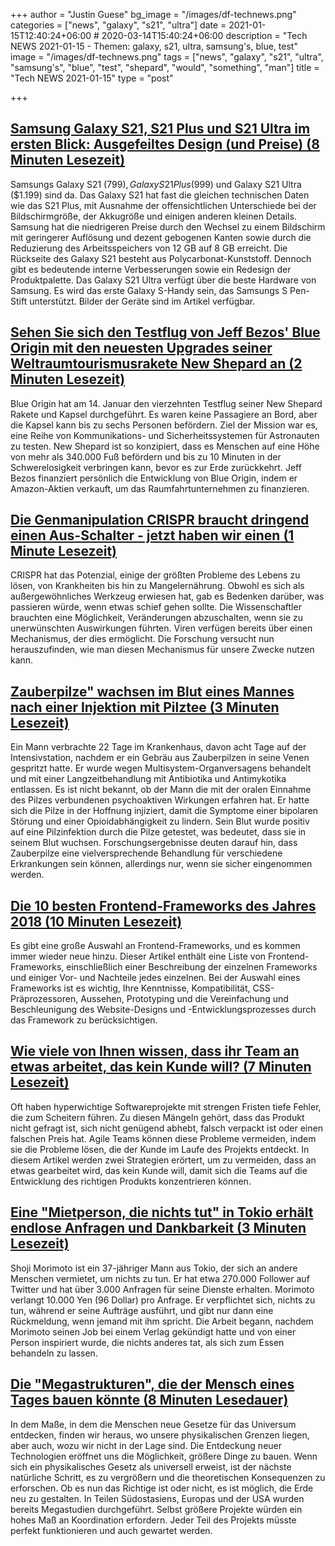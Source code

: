 +++
author = "Justin Guese"
bg_image = "/images/df-technews.png"
categories = ["news", "galaxy", "s21", "ultra"]
date = 2021-01-15T12:40:24+06:00 # 2020-03-14T15:40:24+06:00
description = "Tech NEWS 2021-01-15 - Themen: galaxy, s21, ultra, samsung's, blue, test"
image = "/images/df-technews.png"
tags = ["news", "galaxy", "s21", "ultra", "samsung's", "blue", "test", "shepard", "would", "something", "man"]
title = "Tech NEWS 2021-01-15"
type = "post"

+++

## [Samsung Galaxy S21, S21 Plus und S21 Ultra im ersten Blick: Ausgefeiltes Design (und Preise) (8 Minuten Lesezeit)](https://www.theverge.com/22227772/samsung-galaxy-s21-plus-ultra-price-specs-release-date-unpacked/1/0100017705bbbb2b-bbdd9b1e-11b5-4716-b611-a5a555751f2e-000000/eUNO-B2kYU5wchw1cKI9yigul6tHK_30ZXmQzqDuM7w=176)

 Samsungs Galaxy S21 ($799), Galaxy S21 Plus ($999) und Galaxy S21 Ultra ($1.199) sind da. Das Galaxy S21 hat fast die gleichen technischen Daten wie das S21 Plus, mit Ausnahme der offensichtlichen Unterschiede bei der Bildschirmgröße, der Akkugröße und einigen anderen kleinen Details. Samsung hat die niedrigeren Preise durch den Wechsel zu einem Bildschirm mit geringerer Auflösung und dezent gebogenen Kanten sowie durch die Reduzierung des Arbeitsspeichers von 12 GB auf 8 GB erreicht. Die Rückseite des Galaxy S21 besteht aus Polycarbonat-Kunststoff. Dennoch gibt es bedeutende interne Verbesserungen sowie ein Redesign der Produktpalette. Das Galaxy S21 Ultra verfügt über die beste Hardware von Samsung. Es wird das erste Galaxy S-Handy sein, das Samsungs S Pen-Stift unterstützt. Bilder der Geräte sind im Artikel verfügbar.

## [Sehen Sie sich den Testflug von Jeff Bezos' Blue Origin mit den neuesten Upgrades seiner Weltraumtourismusrakete New Shepard an (2 Minuten Lesezeit)](https://www.cnbc.com/2021/01/14/watch-jeff-bezos-blue-origin-launch-new-shepard-ns-14.html/1/0100017705bbbb2b-bbdd9b1e-11b5-4716-b611-a5a555751f2e-000000/F5hIWF2mOj019MLPZBZt-q6NQiiW9OC0CHgB-AYQY6w=176)

 Blue Origin hat am 14. Januar den vierzehnten Testflug seiner New Shepard Rakete und Kapsel durchgeführt. Es waren keine Passagiere an Bord, aber die Kapsel kann bis zu sechs Personen befördern. Ziel der Mission war es, eine Reihe von Kommunikations- und Sicherheitssystemen für Astronauten zu testen. New Shepard ist so konzipiert, dass es Menschen auf eine Höhe von mehr als 340.000 Fuß befördern und bis zu 10 Minuten in der Schwerelosigkeit verbringen kann, bevor es zur Erde zurückkehrt. Jeff Bezos finanziert persönlich die Entwicklung von Blue Origin, indem er Amazon-Aktien verkauft, um das Raumfahrtunternehmen zu finanzieren.

## [Die Genmanipulation CRISPR braucht dringend einen Aus-Schalter - jetzt haben wir einen (1 Minute Lesezeit)](https://www.newscientist.com/article/mg24933170-800-crispr-gene-editing-urgently-needs-an-off-switch-now-we-have-one//1/0100017705bbbb2b-bbdd9b1e-11b5-4716-b611-a5a555751f2e-000000/1NpRlI4SM0l91JjsU8ovLQQ6rZJAFFTLu9OEW3X6_9U=176)

 CRISPR hat das Potenzial, einige der größten Probleme des Lebens zu lösen, von Krankheiten bis hin zu Mangelernährung. Obwohl es sich als außergewöhnliches Werkzeug erwiesen hat, gab es Bedenken darüber, was passieren würde, wenn etwas schief gehen sollte. Die Wissenschaftler brauchten eine Möglichkeit, Veränderungen abzuschalten, wenn sie zu unerwünschten Auswirkungen führten. Viren verfügen bereits über einen Mechanismus, der dies ermöglicht. Die Forschung versucht nun herauszufinden, wie man diesen Mechanismus für unsere Zwecke nutzen kann.

## [Zauberpilze" wachsen im Blut eines Mannes nach einer Injektion mit Pilztee (3 Minuten Lesezeit)](https://www.livescience.com/amp/magic-mushroom-injection-case-report.html/1/0100017705bbbb2b-bbdd9b1e-11b5-4716-b611-a5a555751f2e-000000/Rh0tYY49-2VQuIAZW6NU-j9oQlYke5z8Anr0C6Jg3lk=176)

 Ein Mann verbrachte 22 Tage im Krankenhaus, davon acht Tage auf der Intensivstation, nachdem er ein Gebräu aus Zauberpilzen in seine Venen gespritzt hatte. Er wurde wegen Multisystem-Organversagens behandelt und mit einer Langzeitbehandlung mit Antibiotika und Antimykotika entlassen. Es ist nicht bekannt, ob der Mann die mit der oralen Einnahme des Pilzes verbundenen psychoaktiven Wirkungen erfahren hat. Er hatte sich die Pilze in der Hoffnung injiziert, damit die Symptome einer bipolaren Störung und einer Opioidabhängigkeit zu lindern. Sein Blut wurde positiv auf eine Pilzinfektion durch die Pilze getestet, was bedeutet, dass sie in seinem Blut wuchsen. Forschungsergebnisse deuten darauf hin, dass Zauberpilze eine vielversprechende Behandlung für verschiedene Erkrankungen sein können, allerdings nur, wenn sie sicher eingenommen werden.

## [Die 10 besten Frontend-Frameworks des Jahres 2018 (10 Minuten Lesezeit)](https://www.keycdn.com/blog/frontend-frameworks/1/0100017705bbbb2b-bbdd9b1e-11b5-4716-b611-a5a555751f2e-000000/NyUrwT_7pQprT3CWowNzTU6a-Fi65_x2eBlyumaWInU=176)

 Es gibt eine große Auswahl an Frontend-Frameworks, und es kommen immer wieder neue hinzu. Dieser Artikel enthält eine Liste von Frontend-Frameworks, einschließlich einer Beschreibung der einzelnen Frameworks und einiger Vor- und Nachteile jedes einzelnen. Bei der Auswahl eines Frameworks ist es wichtig, Ihre Kenntnisse, Kompatibilität, CSS-Präprozessoren, Aussehen, Prototyping und die Vereinfachung und Beschleunigung des Website-Designs und -Entwicklungsprozesses durch das Framework zu berücksichtigen.

## [Wie viele von Ihnen wissen, dass ihr Team an etwas arbeitet, das kein Kunde will? (7 Minuten Lesezeit)](https://iism.org/article/how-many-of-you-know-deep-down-that-the-team-is-working-on-something-that-no-customer-wants-54/1/0100017705bbbb2b-bbdd9b1e-11b5-4716-b611-a5a555751f2e-000000/Awcgsf3GYgmQ7gIWWVu8xE1lrd9LlNn-S8AJVmnLoMo=176)

 Oft haben hyperwichtige Softwareprojekte mit strengen Fristen tiefe Fehler, die zum Scheitern führen. Zu diesen Mängeln gehört, dass das Produkt nicht gefragt ist, sich nicht genügend abhebt, falsch verpackt ist oder einen falschen Preis hat. Agile Teams können diese Probleme vermeiden, indem sie die Probleme lösen, die der Kunde im Laufe des Projekts entdeckt. In diesem Artikel werden zwei Strategien erörtert, um zu vermeiden, dass an etwas gearbeitet wird, das kein Kunde will, damit sich die Teams auf die Entwicklung des richtigen Produkts konzentrieren können.

## [Eine "Mietperson, die nichts tut" in Tokio erhält endlose Anfragen und Dankbarkeit (3 Minuten Lesezeit)](https://mainichi.jp/english/articles/20210111/p2a/00m/0dm/016000c/1/0100017705bbbb2b-bbdd9b1e-11b5-4716-b611-a5a555751f2e-000000/bQt-h-EOSuAq9Zv3StMldA6CvEnpfQ0msh94PCPrtHc=176)

 Shoji Morimoto ist ein 37-jähriger Mann aus Tokio, der sich an andere Menschen vermietet, um nichts zu tun. Er hat etwa 270.000 Follower auf Twitter und hat über 3.000 Anfragen für seine Dienste erhalten. Morimoto verlangt 10.000 Yen (96 Dollar) pro Anfrage. Er verpflichtet sich, nichts zu tun, während er seine Aufträge ausführt, und gibt nur dann eine Rückmeldung, wenn jemand mit ihm spricht. Die Arbeit begann, nachdem Morimoto seinen Job bei einem Verlag gekündigt hatte und von einer Person inspiriert wurde, die nichts anderes tat, als sich zum Essen behandeln zu lassen.

## [Die "Megastrukturen", die der Mensch eines Tages bauen könnte (8 Minuten Lesedauer)](https://www.bbc.com/future/article/20210113-the-megascale-structures-that-humans-could-one-day-build/1/0100017705bbbb2b-bbdd9b1e-11b5-4716-b611-a5a555751f2e-000000/aZ-hyb377LEFnmJI-vWfaEpq7BN85HIG6A4Nc6aoEns=176)

 In dem Maße, in dem die Menschen neue Gesetze für das Universum entdecken, finden wir heraus, wo unsere physikalischen Grenzen liegen, aber auch, wozu wir nicht in der Lage sind. Die Entdeckung neuer Technologien eröffnet uns die Möglichkeit, größere Dinge zu bauen. Wenn sich ein physikalisches Gesetz als universell erweist, ist der nächste natürliche Schritt, es zu vergrößern und die theoretischen Konsequenzen zu erforschen. Ob es nun das Richtige ist oder nicht, es ist möglich, die Erde neu zu gestalten. In Teilen Südostasiens, Europas und der USA wurden bereits Megastudien durchgeführt. Selbst größere Projekte würden ein hohes Maß an Koordination erfordern. Jeder Teil des Projekts müsste perfekt funktionieren und auch gewartet werden.

